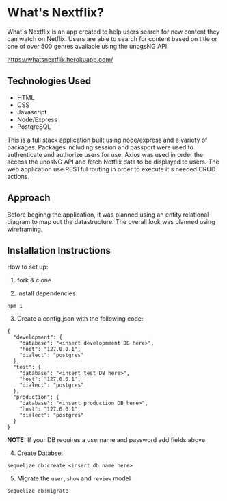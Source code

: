 # What's Nextflix?

What's Nextflix is an app created to help users search for new content they can watch on Netflix. Users are able to search for content based on title or one of over 500 genres available using the unogsNG API. 

https://whatsnextflix.herokuapp.com/

## Technologies Used
* HTML
* CSS
* Javascript
* Node/Express
* PostgreSQL

This is a full stack application built using node/express and a variety of packages. Packages including session and passport were used to authenticate and authorize users for use. Axios was used in order the access the unosNG API and fetch Netflix data to be displayed to users. The web application use RESTful routing in order to execute it's needed CRUD actions.


## Approach

Before beginng the application, it was planned using an entity relational diagram to map out the datastructure. The overall look was planned using wireframing. 

## Installation Instructions

How to set up:
1. fork & clone

2. Install dependencies 
```
npm i
```
3. Create a config.json with the following code:
```
{
  "development": {
    "database": "<insert developmment DB here>",
    "host": "127.0.0.1",
    "dialect": "postgres"
  },
  "test": {
    "database": "<insert test DB here>",
    "host": "127.0.0.1",
    "dialect": "postgres"
  },
  "production": {
    "database": "<insert production DB here>",
    "host": "127.0.0.1",
    "dialect": "postgres"
  }
}
```

**NOTE:** If your DB requires a username and password add fields above

4. Create Databse:
```
sequelize db:create <insert db name here>
```
5. Migrate the `user`, `show` and `review` model 
```
sequelize db:migrate
```

